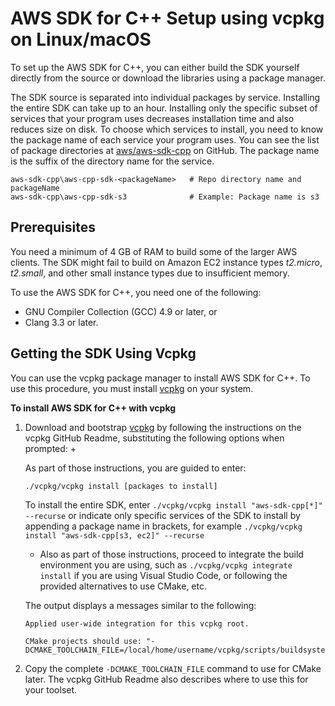 # AWS SDK for C\+\+ Setup using vcpkg on Linux/macOS<a name="setup-linux-vcpkg"></a>

To set up the AWS SDK for C\+\+, you can either build the SDK yourself directly from the source or download the libraries using a package manager\.



The SDK source is separated into individual packages by service\. Installing the entire SDK can take up to an hour\. Installing only the specific subset of services that your program uses decreases installation time and also reduces size on disk\. To choose which services to install, you need to know the package name of each service your program uses\. You can see the list of package directories at [aws/aws\-sdk\-cpp](https://github.com/aws/aws-sdk-cpp) on GitHub\. The package name is the suffix of the directory name for the service\. 

```
aws-sdk-cpp\aws-cpp-sdk-<packageName>   # Repo directory name and packageName
aws-sdk-cpp\aws-cpp-sdk-s3              # Example: Package name is s3
```

## Prerequisites<a name="prerequisites"></a>

You need a minimum of 4 GB of RAM to build some of the larger AWS clients\. The SDK might fail to build on Amazon EC2 instance types *t2\.micro*, *t2\.small*, and other small instance types due to insufficient memory\.

To use the AWS SDK for C\+\+, you need one of the following:
+  GNU Compiler Collection \(GCC\) 4\.9 or later, or
+  Clang 3\.3 or later\.

## Getting the SDK Using Vcpkg<a name="setup-linux-vcpkg-with-vcpkg"></a>

You can use the vcpkg package manager to install AWS SDK for C\+\+\. To use this procedure, you must install [vcpkg](https://github.com/Microsoft/vcpkg) on your system\.

**To install AWS SDK for C\+\+ with vcpkg**

1. Download and bootstrap [vcpkg](https://github.com/Microsoft/vcpkg) by following the instructions on the vcpkg GitHub Readme, substituting the following options when prompted:
   + 

     As part of those instructions, you are guided to enter:

     ```
     ./vcpkg/vcpkg install [packages to install]
     ```

     To install the entire SDK, enter `./vcpkg/vcpkg install "aws-sdk-cpp[*]" --recurse` or indicate only specific services of the SDK to install by appending a package name in brackets, for example `./vcpkg/vcpkg install "aws-sdk-cpp[s3, ec2]" --recurse` 
   + Also as part of those instructions, proceed to integrate the build environment you are using, such as `./vcpkg/vcpkg integrate install` if you are using Visual Studio Code, or following the provided alternatives to use CMake, etc\.

   The output displays a messages similar to the following:

   ```
   Applied user-wide integration for this vcpkg root.
   
   CMake projects should use: "-DCMAKE_TOOLCHAIN_FILE=/local/home/username/vcpkg/scripts/buildsystems/vcpkg.cmake"
   ```

1. Copy the complete `-DCMAKE_TOOLCHAIN_FILE` command to use for CMake later\. The vcpkg GitHub Readme also describes where to use this for your toolset\.